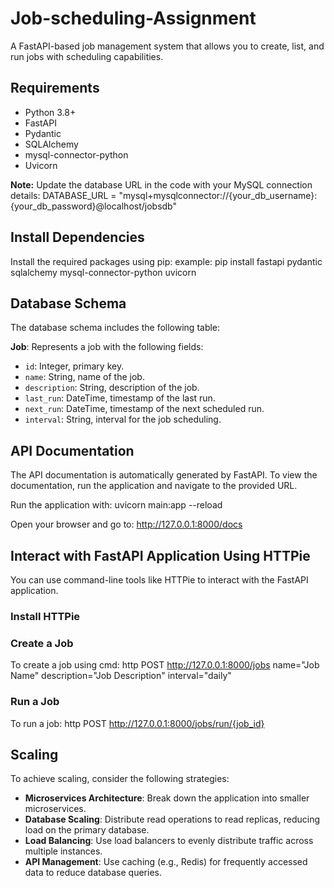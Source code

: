 # Job-scheduling-Assignment


A FastAPI-based job management system that allows you to create, list, and run jobs with scheduling capabilities.

## Requirements

- Python 3.8+
- FastAPI
- Pydantic
- SQLAlchemy
- mysql-connector-python
- Uvicorn

**Note:** Update the database URL in the code with your MySQL connection details:
DATABASE_URL = "mysql+mysqlconnector://{your_db_username}:{your_db_password}@localhost/jobsdb"


## Install Dependencies

Install the required packages using pip:
example: pip install fastapi pydantic sqlalchemy mysql-connector-python uvicorn


## Database Schema

The database schema includes the following table:

**Job**: Represents a job with the following fields:
- `id`: Integer, primary key.
- `name`: String, name of the job.
- `description`: String, description of the job.
- `last_run`: DateTime, timestamp of the last run.
- `next_run`: DateTime, timestamp of the next scheduled run.
- `interval`: String, interval for the job scheduling.

## API Documentation

The API documentation is automatically generated by FastAPI. To view the documentation, run the application and navigate to the provided URL.

Run the application with:
uvicorn main:app --reload

Open your browser and go to: http://127.0.0.1:8000/docs


## Interact with FastAPI Application Using HTTPie

You can use command-line tools like HTTPie to interact with the FastAPI application.

### Install HTTPie

### Create a Job 
To create a job using cmd: http POST http://127.0.0.1:8000/jobs name="Job Name" description="Job Description" interval="daily"

### Run a Job
To run a job:
http POST http://127.0.0.1:8000/jobs/run/{job_id}


## Scaling

To achieve scaling, consider the following strategies:

- **Microservices Architecture**: Break down the application into smaller microservices.
- **Database Scaling**: Distribute read operations to read replicas, reducing load on the primary database.
- **Load Balancing**: Use load balancers to evenly distribute traffic across multiple instances.
- **API Management**: Use caching (e.g., Redis) for frequently accessed data to reduce database queries.




